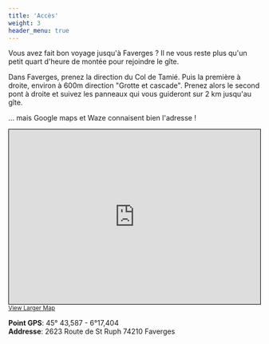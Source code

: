 ```yaml
---
title: 'Accès'
weight: 3
header_menu: true
---
```


Vous avez fait bon voyage jusqu'à Faverges ?  Il ne vous reste plus qu'un petit quart d'heure de montée pour rejoindre le gîte.

Dans Faverges, prenez la direction du Col de Tamié. Puis la première à droite, environ à 600m direction "Grotte et cascade". Prenez alors le second pont à droite et suivez les panneaux qui vous guideront sur 2 km jusqu'au gîte.

... mais Google maps et Waze connaisent bien l'adresse !

<iframe width="100%" height="350" frameborder="0" scrolling="no" marginheight="0" marginwidth="0" src="https://www.openstreetmap.org/export/embed.html?bbox=6.288768947124482%2C45.72502125456176%2C6.290989816188812%2C45.72835600144636&amp;layer=mapnik&amp;marker=45.72668865288868%2C6.289879381656647" style="border: 1px solid black"></iframe><br/><small><a href="https://www.openstreetmap.org/?mlat=45.72669&amp;mlon=6.28988#map=19/45.72669/6.28988">View Larger Map</a></small>

<strong>Point GPS</strong>:  45° 43,587 - 6°17,404<br>
<strong>Addresse</strong>: 2623 Route de St Ruph 74210 Faverges

